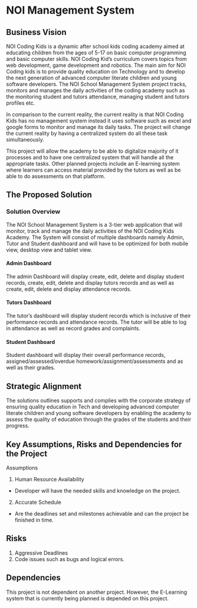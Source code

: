 # NOI Management System

## Business Vision

NOI Coding Kids is a dynamic after school kids coding academy aimed at educating children from the ages of 5-17 on basic computer programming and basic computer skills. NOI Coding Kid’s curriculum covers topics from web development, game development and robotics. The main aim for NOI Coding kids is to provide quality education on Technology and to develop the next generation of advanced computer literate children and young software developers. The NOI School Management System project tracks, monitors and manages the daily activities of the coding academy such as the monitoring student and tutors attendance, managing student and tutors profiles etc.

In comparison to the current reality, the current reality is that NOI Coding Kids has no management system instead it uses software such as excel and google forms to monitor and manage its daily tasks. The project will change the current reality by having a centralized system do all these task simultaneously.

This project will allow the academy to be able to digitalize majority of it processes and to have one centralized system that will handle all the appropriate tasks. Other planned projects include an E-learning system where learners can access material provided by the tutors as well as be able to do assessments on that platform.

## The Proposed Solution
### Solution Overview
The NOI School Management System is a 3-tier web application that will monitor, track and manage the daily activities of the NOI Coding Kids Academy. The System will consist of multiple dashboards namely Admin, Tutor and Student dashboard and will have to be optimized for both mobile view, desktop view and tablet view.
#### Admin Dashboard
The admin Dashboard will display create, edit, delete and display student records, create, edit, delete and display tutors records and as well as create, edit, delete and display attendance records.

#### Tutors Dashboard
The tutor’s dashboard will display student records which is inclusive of their performance records and attendance records. The tutor will be able to log in attendance as well as record grades and complaints.

#### Student Dashboard
Student dashboard will display their overall performance records, assigned/assessed/overdue homework/assignment/assessments and as well as their grades.

## Strategic Alignment
The solutions outlines supports and complies with the corporate strategy of ensuring quality education in Tech and developing advanced computer literate children and young software developers by enabling the academy to assess the quality of education through the grades of the students and their progress.

## Key Assumptions, Risks and Dependencies for the Project
Assumptions
1. Human Resource Availability
- Developer will have the needed skills and knowledge on the project.
2. Accurate Schedule
- Are the deadlines set and milestones achievable and can the project be finished in time.
## Risks
1. Aggressive Deadlines
2. Code issues such as bugs and logical errors.
## Dependencies
This project is not dependent on another project.
However, the E-Learning system that is currently being planned is depended on this project.
